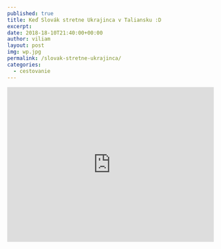 ```yaml
---
published: true
title: Keď Slovák stretne Ukrajinca v Taliansku :D
excerpt: 
date: 2018-18-10T21:40:00+00:00
author: viliam
layout: post
img: wp.jpg
permalink: /slovak-stretne-ukrajinca/
categories:
  - cestovanie
---
```


<iframe width="480" height="360" src="https://www.youtube.com/embed/F4cMvhRXEV8" frameborder="0"> </iframe>
